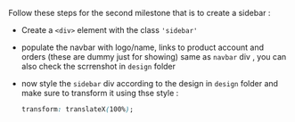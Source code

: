 Follow these steps for the second milestone that is to create a sidebar :

- Create a `<div>` element with the class `'sidebar'`
- populate the navbar with logo/name, links to product account and orders (these are dummy just for
  showing) same as `navbar` div , you can also check the scrrenshot in `design` folder

- now style the `sidebar` div according to the design in `design` folder and make sure to transform it using thse style :
  ```css
  transform: translateX(100%);
  ```
